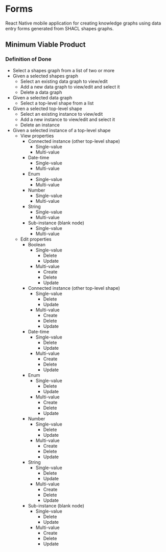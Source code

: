 # Forms

React Native mobile application for creating knowledge graphs using data entry forms generated from SHACL shapes graphs.

## Minimum Viable Product

### Definition of Done

* Select a shapes graph from a list of two or more
* Given a selected shapes graph
    * Select an existing data graph to view/edit
    * Add a new data graph to view/edit and select it
    * Delete a data graph
* Given a selected data graph
    * Select a top-level shape from a list
* Given a selected top-level shape
    * Select an existing instance to view/edit
    * Add a new instance to view/edit and select it
    * Delete an instance
* Given a selected instance of a top-level shape
    * View properties
        * Connected instance (other top-level shape)
            * Single-value
            * Multi-value
        * Date-time
            * Single-value
            * Multi-value
        * Enum
            * Single-value
            * Multi-value
        * Number
            * Single-value
            * Multi-value
        * String
            * Single-value
            * Multi-value
        * Sub-instance (blank node)
            * Single-value
            * Multi-value
    * Edit properties
        * Boolean
            * Single-value
                * Delete
                * Update
            * Multi-value
                * Create
                * Delete
                * Update
        * Connected instance (other top-level shape)
            * Single-value
                * Delete
                * Update
            * Multi-value
                * Create
                * Delete
                * Update
        * Date-time
            * Single-value
                * Delete
                * Update
            * Multi-value
                * Create
                * Delete
                * Update
        * Enum
            * Single-value
                * Delete
                * Update
            * Multi-value
                * Create
                * Delete
                * Update
        * Number
            * Single-value
                * Delete
                * Update
            * Multi-value
                * Create
                * Delete
                * Update
        * String
            * Single-value
                * Delete
                * Update
            * Multi-value
                * Create
                * Delete
                * Update
        * Sub-instance (blank node)
            * Single-value
                * Delete
                * Update
            * Multi-value
                * Create
                * Delete
                * Update
